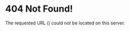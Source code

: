 # 404 Not Found!
The requested URL (<script>document.write(document.location.href);</script>) could not be located on this server.